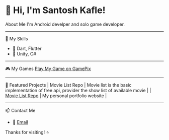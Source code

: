 # 👋 Hi, I'm Santosh Kafle!

About Me
I'm Android develper and solo game developer.

---

🧩 My Skills
- 🔹 Dart, Flutter
- 🔹 Unity, C#

---

🎮 My Games
[Play My Game on GamePix](https://www.gamepix.com/play/unlock-the-pattern)

---

📂 Featured Projects
| Movie List Repo | Movie list is the basic implementation of free api, provider the show list of available movie |
| [Movie List Repo](https://github.com/username/AwesomePortfolio) | My personal portfolio website |

---

📫 Contact Me
- 💌 [Email](santoshkafle739@gmail.com)

Thanks for visiting! ⭐
